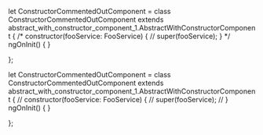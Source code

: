let ConstructorCommentedOutComponent = class ConstructorCommentedOutComponent extends abstract_with_constructor_component_1.AbstractWithConstructorComponent {
  /* constructor(fooService: FooService) {
  //   super(fooService);
  }
  */
  ngOnInit() {
  }

};


let ConstructorCommentedOutComponent = class ConstructorCommentedOutComponent extends abstract_with_constructor_component_1.AbstractWithConstructorComponent {
  // constructor(fooService: FooService) {
  //   super(fooService);
  //  }
  ngOnInit() {
  }

};
